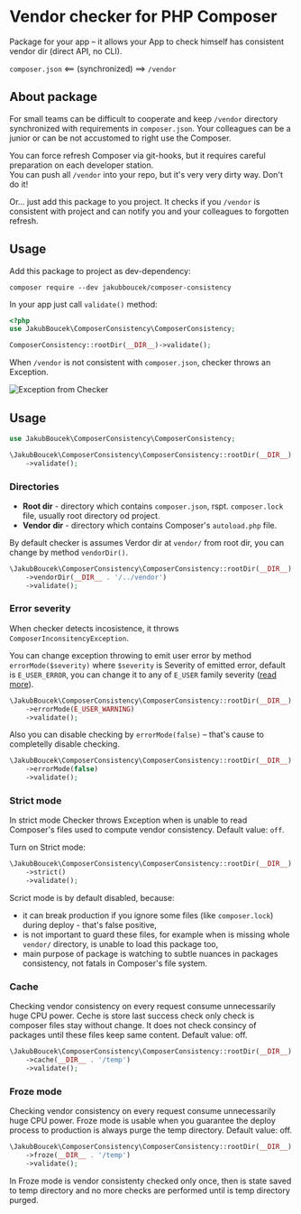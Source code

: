 # Vendor checker for PHP Composer
Package for your app – it allows your App to check himself has consistent vendor dir (direct API, no CLI).

`composer.json` <== (synchronized) ==> `/vendor`

## About package
For small teams can be difficult to cooperate and keep `/vendor` directory synchronized with requirements
in `composer.json`. Your colleagues can be a junior or can be not accustomed to right use the Composer.

You can force refresh Composer via git-hooks, but it requires careful preparation on each developer station.  
You can push all `/vendor` into your repo, but it's very very dirty way. Don't do it!

Or… just add this package to you project. It checks if you `/vendor` is consistent with project and can
notify you and your colleagues to forgotten refresh.

## Usage
Add this package to project as dev-dependency:
```shell
composer require --dev jakubboucek/composer-consistency
```

In your app just call `validate()` method:
```php
<?php
use JakubBoucek\ComposerConsistency\ComposerConsistency;

ComposerConsistency::rootDir(__DIR__)->validate();
```

When `/vendor` is not consistent with `composer.json`, checker throws an Exception.

![Exception from Checker](https://cdn.jakub-boucek.cz/screenshot/190703-jptvw.png)

## Usage

```php
use JakubBoucek\ComposerConsistency\ComposerConsistency;

\JakubBoucek\ComposerConsistency\ComposerConsistency::rootDir(__DIR__)
    ->validate();
```

### Directories
- **Root dir** - directory which contains `composer.json`, rspt. `composer.lock` file,
usually root directory od project.
- **Vendor dir** - directory which contains Composer's `autoload.php` file.

By default checker is assumes Verdor dir at `vendor/` from root dir, you can change by method `vendorDir()`.

```php
\JakubBoucek\ComposerConsistency\ComposerConsistency::rootDir(__DIR__)
    ->vendorDir(__DIR__ . '/../vendor')
    ->validate();
```

### Error severity
When checker detects incosistence, it throws `ComposerInconsitencyException`. 

You can change exception throwing to emit user error by method `errorMode($severity)` where `$severity` is Severity of
emitted error, default is `E_USER_ERROR`, you can change it to any of `E_USER` family severity
([read more](https://www.php.net/manual/en/function.trigger-error.php#refsect1-function.trigger-error-parameters)).

```php
\JakubBoucek\ComposerConsistency\ComposerConsistency::rootDir(__DIR__)
    ->errorMode(E_USER_WARNING)
    ->validate();
```

Also you can disable checking by `errorMode(false)` – that's cause to completelly disable checking.

```php
\JakubBoucek\ComposerConsistency\ComposerConsistency::rootDir(__DIR__)
    ->errorMode(false)
    ->validate();
```

### Strict mode
In strict mode Checker throws Exception when is unable to read Composer's files used to
compute vendor consistency. Default value: `off`. 

Turn on Strict mode:
```php
\JakubBoucek\ComposerConsistency\ComposerConsistency::rootDir(__DIR__)
    ->strict()
    ->validate();
```

Scrict mode is by default disabled, because: 
- it can break production if you ignore some files (like `composer.lock`) during deploy - 
that's false positive,
- is not important to guard these files, for example when is missing whole `vendor/` directory, 
is unable to load this package too,
- main purpose of package is watching to subtle nuances in packages consistency, not fatals
in Composer's file system.

### Cache
Checking vendor consistency on every request consume unnecessarily huge CPU power. Ceche is store last success check
only check is composer files stay without change. It does not check consincy of packages until these files keep same
content. Default value: off.

```php
\JakubBoucek\ComposerConsistency\ComposerConsistency::rootDir(__DIR__)
    ->cache(__DIR__ . '/temp')
    ->validate();
```

### Froze mode
Checking vendor consistency on every request consume unnecessarily huge CPU power. Froze mode is usable when you
guarantee the deploy process to production is always purge the temp directory. Default value: off.

```php
\JakubBoucek\ComposerConsistency\ComposerConsistency::rootDir(__DIR__)
    ->froze(__DIR__ . '/temp')
    ->validate();
```

In Froze mode is vendor consistenty checked only once, then is state saved to temp directory and
no more checks are performed until is temp directory purged.
